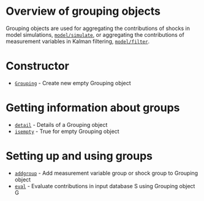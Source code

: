 # Overview of grouping objects

Grouping objects are used for aggregating the contributions of shocks
in model simulations, [`model/simulate`](model/simulate), or aggregating
the contributions of measurement variables in Kalman filtering, 
[`model/filter`](model/filter).

Constructor
============

* [`Grouping`](Grouping/Grouping) - Create new empty Grouping object


Getting information about groups
=================================

* [`detail`](Grouping/detail) - Details of a Grouping object
* [`isempty`](Grouping/isempty) - True for empty Grouping object


Setting up and using groups
============================

* [`addgroup`](Grouping/addgroup) - Add measurement variable group or shock group to Grouping object
* [`eval`](Grouping/eval) - Evaluate contributions in input database S using Grouping object G

